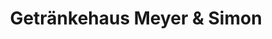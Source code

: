 ---
title: "Getränkehaus Meyer & Simon"
url: /altentreptow/getraenkehaus-meyer-und-simon/
shop: Getränke
---